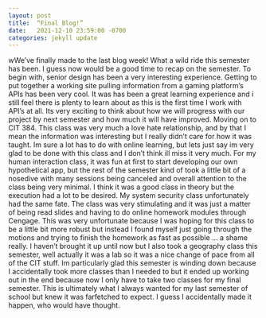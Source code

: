 ```yaml
---
layout: post
title:  “Final Blog!”
date:   2021-12-10 23:59:00 -0700
categories: jekyll update
---
```

wWe’ve finally made to the last blog week! What a wild ride this semester has been. I guess now would be a good time to recap on the semester. To begin with, senior design has been a very interesting experience. Getting to put together a working site pulling information from a gaming platform’s APIs has been very cool. It was has been a great learning experience and i still feel there is plenty to learn about as this is the first time I work with API’s at all. Its very exciting to think about how we will progress with our project by next semester and how much it will have improved. Moving on to CIT 384. This class was very much a love hate relationship, and by that I mean the information was interesting but I really didn’t care for how it was taught. Im sure a lot has to do with online learning, but lets just say im very glad to be done with this class and I don’t think ill miss it very much. For my human interaction class, it was fun at first to start developing our own hypothetical app, but the rest of the semester kind of took a little bit of a nosedive with many sessions being canceled and overall attention to the class being very minimal. I think it was a good class in theory but the execution had a lot to be desired. My system security class unfortunately had the same fate. The class was very stimulating and it was just a matter of being read slides and having to do online homework modules through Cengage. This was very unfortunate because I was hoping for this class to be a little bit more robust but instead I found myself just going through the motions and trying to finish the homework as fast as possible … a shame really. I haven’t brought it up until now but I also took a geography class this semester, well actually it was a lab so it was a nice change of pace from all of the CIT stuff. Im particularly glad this semester is winding down because I accidentally took more classes than I needed to but it ended up working out in the end because now I only have to take two classes for my final semester. This is ultimately what I always wanted for my last semester of school but knew it was farfetched to expect. I guess I accidentally made it happen, who would have thought.

